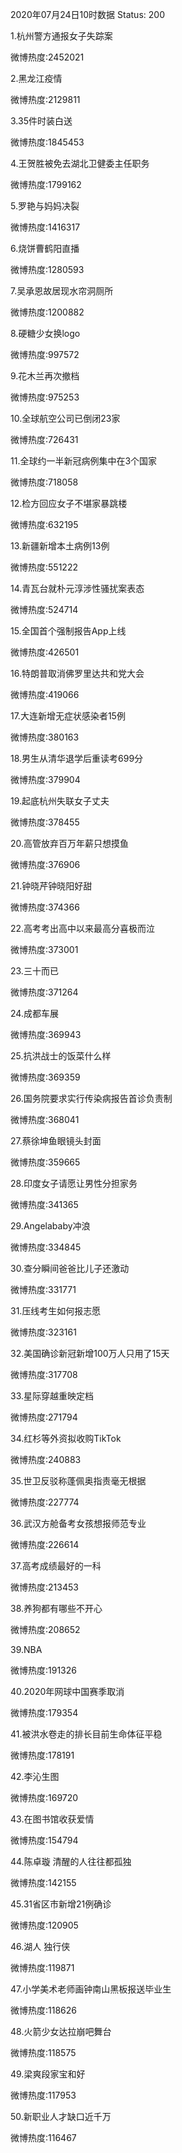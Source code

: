 2020年07月24日10时数据
Status: 200

1.杭州警方通报女子失踪案

微博热度:2452021

2.黑龙江疫情

微博热度:2129811

3.35件时装白送

微博热度:1845453

4.王贺胜被免去湖北卫健委主任职务

微博热度:1799162

5.罗艳与妈妈决裂

微博热度:1416317

6.烧饼曹鹤阳直播

微博热度:1280593

7.吴承恩故居现水帘洞厕所

微博热度:1200882

8.硬糖少女换logo

微博热度:997572

9.花木兰再次撤档

微博热度:975253

10.全球航空公司已倒闭23家

微博热度:726431

11.全球约一半新冠病例集中在3个国家

微博热度:718058

12.检方回应女子不堪家暴跳楼

微博热度:632195

13.新疆新增本土病例13例

微博热度:551222

14.青瓦台就朴元淳涉性骚扰案表态

微博热度:524714

15.全国首个强制报告App上线

微博热度:426501

16.特朗普取消佛罗里达共和党大会

微博热度:419066

17.大连新增无症状感染者15例

微博热度:380163

18.男生从清华退学后重读考699分

微博热度:379904

19.起底杭州失联女子丈夫

微博热度:378455

20.高管放弃百万年薪只想摸鱼

微博热度:376906

21.钟晓芹钟晓阳好甜

微博热度:374366

22.高考考出高中以来最高分喜极而泣

微博热度:373001

23.三十而已

微博热度:371264

24.成都车展

微博热度:369943

25.抗洪战士的饭菜什么样

微博热度:369359

26.国务院要求实行传染病报告首诊负责制

微博热度:368041

27.蔡徐坤鱼眼镜头封面

微博热度:359665

28.印度女子请愿让男性分担家务

微博热度:341365

29.Angelababy冲浪

微博热度:334845

30.查分瞬间爸爸比儿子还激动

微博热度:331771

31.压线考生如何报志愿

微博热度:323161

32.美国确诊新冠新增100万人只用了15天

微博热度:317708

33.星际穿越重映定档

微博热度:271794

34.红杉等外资拟收购TikTok

微博热度:240883

35.世卫反驳称蓬佩奥指责毫无根据

微博热度:227774

36.武汉方舱备考女孩想报师范专业

微博热度:226614

37.高考成绩最好的一科

微博热度:213453

38.养狗都有哪些不开心

微博热度:208652

39.NBA

微博热度:191326

40.2020年网球中国赛季取消

微博热度:179354

41.被洪水卷走的排长目前生命体征平稳

微博热度:178191

42.李沁生图

微博热度:169720

43.在图书馆收获爱情

微博热度:154794

44.陈卓璇 清醒的人往往都孤独

微博热度:142155

45.31省区市新增21例确诊

微博热度:120905

46.湖人 独行侠

微博热度:119871

47.小学美术老师画钟南山黑板报送毕业生

微博热度:118626

48.火箭少女达拉崩吧舞台

微博热度:118575

49.梁爽段家宝和好

微博热度:117953

50.新职业人才缺口近千万

微博热度:116467

